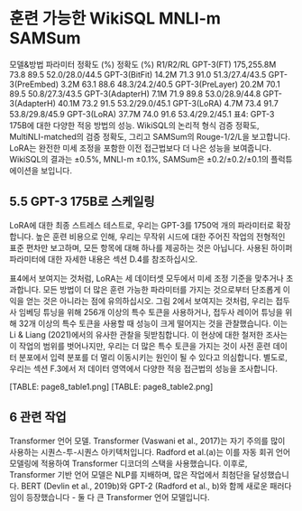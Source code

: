 # 훈련 가능한 WikiSQL MNLI-m SAMSum
모델&방법
파라미터 정확도 (%) 정확도 (%) R1/R2/RL
GPT-3(FT) 175,255.8M 73.8 89.5 52.0/28.0/44.5
GPT-3(BitFit) 14.2M 71.3 91.0 51.3/27.4/43.5
GPT-3(PreEmbed) 3.2M 63.1 88.6 48.3/24.2/40.5
GPT-3(PreLayer) 20.2M 70.1 89.5 50.8/27.3/43.5
GPT-3(AdapterH) 7.1M 71.9 89.8 53.0/28.9/44.8
GPT-3(AdapterH) 40.1M 73.2 91.5 53.2/29.0/45.1
GPT-3(LoRA) 4.7M 73.4 91.7 53.8/29.8/45.9
GPT-3(LoRA) 37.7M 74.0 91.6 53.4/29.2/45.1
표4: GPT-3 175B에 대한 다양한 적응 방법의 성능. WikiSQL의 논리적 형식 검증 정확도, MultiNLI-matched의 검증 정확도, 그리고 SAMSum의 Rouge-1/2/L을 보고합니다. LoRA는 완전한 미세 조정을 포함한 이전 접근법보다 더 나은 성능을 보여줍니다. WikiSQL의 결과는 ±0.5%, MNLI-m ±0.1%, SAMSum은 ±0.2/±0.2/±0.1의 플럭튜에이션을 보입니다.

## 5.5 GPT-3 175B로 스케일링
LoRA에 대한 최종 스트레스 테스트로, 우리는 GPT-3를 1750억 개의 파라미터로 확장합니다. 높은 훈련 비용으로 인해, 우리는 무작위 시드에 대한 주어진 작업의 전형적인 표준 편차만 보고하며, 모든 항목에 대해 하나를 제공하는 것은 아닙니다. 사용된 하이퍼파라미터에 대한 자세한 내용은 섹션 D.4를 참조하십시오.

표4에서 보여지는 것처럼, LoRA는 세 데이터셋 모두에서 미세 조정 기준을 맞추거나 초과합니다. 모든 방법이 더 많은 훈련 가능한 파라미터를 가지는 것으로부터 단조롭게 이익을 얻는 것은 아니라는 점에 유의하십시오. 그림 2에서 보여지는 것처럼, 우리는 접두사 임베딩 튜닝을 위해 256개 이상의 특수 토큰을 사용하거나, 접두사 레이어 튜닝을 위해 32개 이상의 특수 토큰을 사용할 때 성능이 크게 떨어지는 것을 관찰했습니다. 이는 Li & Liang (2021)에서의 유사한 관찰을 뒷받침합니다. 이 현상에 대한 철저한 조사는 이 작업의 범위를 벗어나지만, 우리는 더 많은 특수 토큰을 가지는 것이 사전 훈련 데이터 분포에서 입력 분포를 더 멀리 이동시키는 원인이 될 수 있다고 의심합니다. 별도로, 우리는 섹션 F.3에서 저 데이터 영역에서 다양한 적응 접근법의 성능을 조사합니다.

[TABLE: page8_table1.png]
[TABLE: page8_table2.png]

## 6 관련 작업
Transformer 언어 모델. Transformer (Vaswani et al., 2017)는 자기 주의를 많이 사용하는 시퀀스-투-시퀀스 아키텍처입니다. Radford et al.(a)는 이를 자동 회귀 언어 모델링에 적용하여 Transformer 디코더의 스택을 사용했습니다. 이후로, Transformer 기반 언어 모델은 NLP를 지배하며, 많은 작업에서 최첨단을 달성했습니다. BERT (Devlin et al., 2019b)와 GPT-2 (Radford et al., b)와 함께 새로운 패러다임이 등장했습니다 - 둘 다 큰 Transformer 언어 모델입니다.
